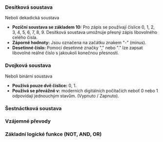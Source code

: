 ### Desítková soustava

Neboli dekadická soustava
- **Poziční soustava se základem 10:** Pro zápis se používají číslice 0, 1, 2, 3, 4, 5, 6, 7, 8, 9. Desítková soustava umožnuje přesný zápis libovolného celého čísla.
- **Záporné hodnoty:** Jsou označena na začátku znakem "-" (mínus).
- **Desetinné číslo:** Pomocí desetinné značky "," nebo "." lze zapsat libovolné reálné číslo s jakoukoli konečnou přesností.
### Dvojková soustava

Neboli binární soustava
- **Používá pouze dvě číslice:** 0, 1.
- **Používá se převážně v:** moderních digitálních počítačích neboť 0 nebo 1 odpovídají jednouchým stavům. (Vypnuto / Zapnuto).

### Šestnáctková soustava



### Vzájemné převody

### Základní logické funkce (NOT, AND, OR)

